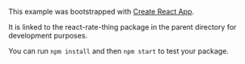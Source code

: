 This example was bootstrapped with [Create React App](https://github.com/facebook/create-react-app).

It is linked to the react-rate-thing package in the parent directory for development purposes.

You can run `npm install` and then `npm start` to test your package.

